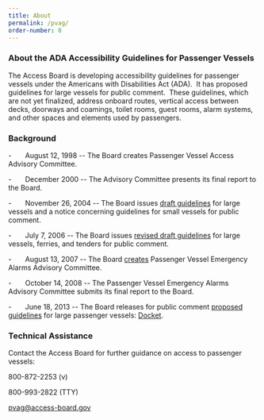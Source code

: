 ```yaml
---
title: About
permalink: /pvag/
order-number: 0
---
```

### About the ADA Accessibility Guidelines for Passenger Vessels

The Access Board is developing accessibility guidelines for passenger vessels under the Americans with Disabilities Act (ADA).  It has proposed guidelines for large vessels for public comment.  These guidelines, which are not yet finalized, address onboard routes, vertical access between decks, doorways and coamings, toilet rooms, guest rooms, alarm systems, and other spaces and elements used by passengers. 

### Background

-       August 12, 1998 -- The Board creates Passenger Vessel Access Advisory Committee.

-       December 2000 -- The Advisory Committee presents its final report to the Board.

-       November 26, 2004 -- The Board issues [draft guidelines](https://www.federalregister.gov/documents/2004/11/26/04-26000/americans-with-disabilities-act-ada-accessibility-guidelines-for-passenger-vessels-large-vessels) for large vessels and a notice concerning guidelines for small vessels for public comment.

-       July 7, 2006 -- The Board issues [revised draft guidelines](https://www.federalregister.gov/documents/2006/07/07/E6-10576/americans-with-disabilities-act-ada-accessibility-guidelines-for-passenger-vessels) for large vessels, ferries, and tenders for public comment.

-       August 13, 2007 -- The Board [creates](https://www.federalregister.gov/documents/2007/08/13/07-3934/passenger-vessel-emergency-alarms-advisory-committee) Passenger Vessel Emergency Alarms Advisory Committee.

-       October 14, 2008 -- The Passenger Vessel Emergency Alarms Advisory Committee submits its final report to the Board.

-       June 18, 2013 -- The Board releases for public comment [proposed guidelines](https://beta.regulations.gov/document/ATBCB-2013-0003-0006) for large passenger vessels: [Docket](https://beta.regulations.gov/docket/ATBCB-2013-0003).

### Technical Assistance

Contact the Access Board for further guidance on access to passenger vessels:

800-872-2253 (v)

800-993-2822 (TTY)

[pvag@access-board.gov](mailto:pvag@access-board.gov)